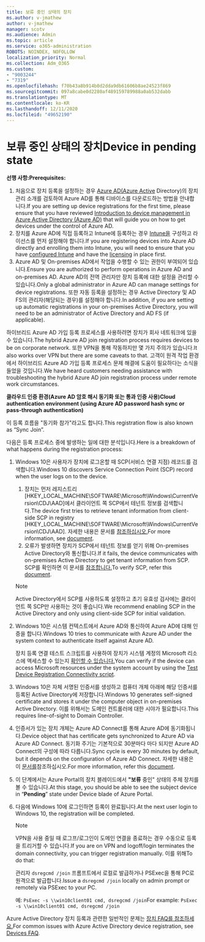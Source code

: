 ```yaml
---
title: 보류 중인 상태의 장치
ms.author: v-jmathew
author: v-jmathew
manager: scotv
ms.audience: Admin
ms.topic: article
ms.service: o365-administration
ROBOTS: NOINDEX, NOFOLLOW
localization_priority: Normal
ms.collection: Adm_O365
ms.custom:
- "9003244"
- "7319"
ms.openlocfilehash: f70b43a8b914b0d2dda9db61606b8ae24523f869
ms.sourcegitcommit: 097a8cabe0d2280af489159789988a0ab532dabb
ms.translationtype: MT
ms.contentlocale: ko-KR
ms.lasthandoff: 12/11/2020
ms.locfileid: "49652190"
---
```

# <a name="device-in-pending-state"></a><span data-ttu-id="c3fd5-102">보류 중인 상태의 장치</span><span class="sxs-lookup"><span data-stu-id="c3fd5-102">Device in pending state</span></span>

<span data-ttu-id="c3fd5-103">**선행 사항:**</span><span class="sxs-lookup"><span data-stu-id="c3fd5-103">**Prerequisites:**</span></span>

1. <span data-ttu-id="c3fd5-104">처음으로 장치 등록을 설정하는 경우 [Azure AD(Azure Active](https://docs.microsoft.com/azure/active-directory/devices/overview?WT.mc_id=Portal-Microsoft_Azure_Support) Directory)의 장치 관리 소개를 검토하여 Azure AD를 통해 디바이스를 다운로드하는 방법을 안내합니다.</span><span class="sxs-lookup"><span data-stu-id="c3fd5-104">If you are setting up device registrations for the first time, please ensure that you have reviewed [Introduction to device management in Azure Active Directory (Azure AD)](https://docs.microsoft.com/azure/active-directory/devices/overview?WT.mc_id=Portal-Microsoft_Azure_Support) that will guide you on how to get devices under the control of Azure AD.</span></span>
2. <span data-ttu-id="c3fd5-105">장치를 Azure AD에 직접 등록하고 Intune에 등록하는 경우 [Intune을](https://docs.microsoft.com/mem/intune/enrollment/device-enrollment?WT.mc_id=Portal-Microsoft_Azure_Support) 구성하고 라이선스를 먼저 [](https://docs.microsoft.com/mem/intune/fundamentals/licenses-assign?WT.mc_id=Portal-Microsoft_Azure_Support) 설정해야 합니다.</span><span class="sxs-lookup"><span data-stu-id="c3fd5-105">If you are registering devices into Azure AD directly and enrolling them into Intune, you will need to ensure that you have [configured Intune](https://docs.microsoft.com/mem/intune/enrollment/device-enrollment?WT.mc_id=Portal-Microsoft_Azure_Support) and have the [licensing](https://docs.microsoft.com/mem/intune/fundamentals/licenses-assign?WT.mc_id=Portal-Microsoft_Azure_Support) in place first.</span></span>
3. <span data-ttu-id="c3fd5-106">Azure AD 및 On-premises AD에서 작업을 수행할 수 있는 권한이 부여되어 있습니다.</span><span class="sxs-lookup"><span data-stu-id="c3fd5-106">Ensure you are authorized to perform operations in Azure AD and on-premises AD.</span></span> <span data-ttu-id="c3fd5-107">Azure AD의 전역 관리자만 장치 등록에 대한 설정을 관리할 수 있습니다.</span><span class="sxs-lookup"><span data-stu-id="c3fd5-107">Only a global administrator in Azure AD can manage settings for device registrations.</span></span> <span data-ttu-id="c3fd5-108">또한 자동 등록을 설정하는 경우 Active Directory 및 AD FS의 관리자(해당되는 경우)를 설정해야 합니다.</span><span class="sxs-lookup"><span data-stu-id="c3fd5-108">In addition, if you are setting up automatic registrations in your on-premises Active Directory, you will need to be an administrator of Active Directory and AD FS (if applicable).</span></span>

<span data-ttu-id="c3fd5-109">하이브리드 Azure AD 가입 등록 프로세스를 사용하려면 장치가 회사 네트워크에 있을 수 있습니다.</span><span class="sxs-lookup"><span data-stu-id="c3fd5-109">The hybrid Azure AD join registration process requires devices to be on corporate network.</span></span> <span data-ttu-id="c3fd5-110">또한 VPN을 통해 작동하지만 몇 가지 주의가 있습니다.</span><span class="sxs-lookup"><span data-stu-id="c3fd5-110">It also works over VPN but there are some caveats to that.</span></span> <span data-ttu-id="c3fd5-111">고객이 원격 작업 환경에서 하이브리드 Azure AD 가입 등록 프로세스 문제 해결에 도움이 필요하다는 소식을 들었을 것입니다.</span><span class="sxs-lookup"><span data-stu-id="c3fd5-111">We have heard customers needing assistance with troubleshooting the hybrid Azure AD join registration process under remote work circumstances.</span></span>

<span data-ttu-id="c3fd5-112">**클라우드 인증 환경(Azure AD 암호 해시 동기화 또는 통과 인증 사용)**</span><span class="sxs-lookup"><span data-stu-id="c3fd5-112">**Cloud authentication environment (using Azure AD password hash sync or pass-through authentication)**</span></span>

<span data-ttu-id="c3fd5-113">이 등록 흐름을 "동기화 참가"라고도 합니다.</span><span class="sxs-lookup"><span data-stu-id="c3fd5-113">This registration flow is also known as “Sync Join”.</span></span>

<span data-ttu-id="c3fd5-114">다음은 등록 프로세스 중에 발생하는 일에 대한 분석입니다.</span><span class="sxs-lookup"><span data-stu-id="c3fd5-114">Here is a breakdown of what happens during the registration process:</span></span>

1. <span data-ttu-id="c3fd5-115">Windows 10은 사용자가 장치에 로그온할 때 SCP(서비스 연결 지점) 레코드를 검색합니다.</span><span class="sxs-lookup"><span data-stu-id="c3fd5-115">Windows 10 discovers Service Connection Point (SCP) record when the user logs on to the device.</span></span>

    1. <span data-ttu-id="c3fd5-116">장치는 먼저 레지스트리 [HKEY_LOCAL_MACHINE\SOFTWARE\Microsoft\Windows\CurrentVersion\CDJ\AAD]에서 클라이언트 쪽 SCP에서 테넌트 정보를 검색합니다.</span><span class="sxs-lookup"><span data-stu-id="c3fd5-116">The device first tries to retrieve tenant information from client-side SCP in registry [HKEY_LOCAL_MACHINE\SOFTWARE\Microsoft\Windows\CurrentVersion\CDJ\AAD].</span></span> <span data-ttu-id="c3fd5-117">자세한 내용은 문서를 [참조하십시오.](https://docs.microsoft.com/azure/active-directory/devices/hybrid-azuread-join-control)</span><span class="sxs-lookup"><span data-stu-id="c3fd5-117">For more information, see [document](https://docs.microsoft.com/azure/active-directory/devices/hybrid-azuread-join-control).</span></span>
    1. <span data-ttu-id="c3fd5-118">오류가 발생하면 장치가 SCP에서 테넌트 정보를 얻기 위해 On-premises Active Directory와 통신합니다.</span><span class="sxs-lookup"><span data-stu-id="c3fd5-118">If it fails, the device communicates with on-premises Active Directory to get tenant information from SCP.</span></span> <span data-ttu-id="c3fd5-119">SCP를 확인하면 이 문서를 [참조합니다.](https://docs.microsoft.com/azure/active-directory/devices/hybrid-azuread-join-manual#configure-a-service-connection-point)</span><span class="sxs-lookup"><span data-stu-id="c3fd5-119">To verify SCP, refer this [document](https://docs.microsoft.com/azure/active-directory/devices/hybrid-azuread-join-manual#configure-a-service-connection-point).</span></span>

    > [!NOTE]
    > <span data-ttu-id="c3fd5-120">Active Directory에서 SCP를 사용하도록 설정하고 초기 유효성 검사에는 클라이언트 쪽 SCP만 사용하는 것이 좋습니다.</span><span class="sxs-lookup"><span data-stu-id="c3fd5-120">We recommend enabling SCP in the Active Directory and only using client-side SCP for initial validation.</span></span>

2. <span data-ttu-id="c3fd5-121">Windows 10은 시스템 컨텍스트에서 Azure AD와 통신하여 Azure AD에 대해 인증을 합니다.</span><span class="sxs-lookup"><span data-stu-id="c3fd5-121">Windows 10 tries to communicate with Azure AD under the system context to authenticate itself against Azure AD.</span></span>

    <span data-ttu-id="c3fd5-122">장치 등록 연결 테스트 스크립트를 사용하여 장치가 시스템 계정의 Microsoft 리소스에 액세스할 수 있는지 [확인할 수 있습니다.](https://gallery.technet.microsoft.com/Test-Device-Registration-3dc944c0)</span><span class="sxs-lookup"><span data-stu-id="c3fd5-122">You can verify if the device can access Microsoft resources under the system account by using the [Test Device Registration Connectivity script](https://gallery.technet.microsoft.com/Test-Device-Registration-3dc944c0).</span></span>

3. <span data-ttu-id="c3fd5-123">Windows 10은 자체 서명된 인증서를 생성하고 컴퓨터 개체 아래에 해당 인증서를 등록된 Active Directory에 저장합니다.</span><span class="sxs-lookup"><span data-stu-id="c3fd5-123">Windows 10 generates self-signed certificate and stores it under the computer object in on-premises Active Directory.</span></span> <span data-ttu-id="c3fd5-124">이를 위해서는 도메인 컨트롤러에 대한 시야가 필요합니다.</span><span class="sxs-lookup"><span data-stu-id="c3fd5-124">This requires line-of-sight to Domain Controller.</span></span>

4. <span data-ttu-id="c3fd5-125">인증서가 있는 장치 개체는 Azure AD Connect를 통해 Azure AD에 동기화됩니다.</span><span class="sxs-lookup"><span data-stu-id="c3fd5-125">Device object that has certificate gets synchronized to Azure AD via Azure AD Connect.</span></span> <span data-ttu-id="c3fd5-126">동기화 주기는 기본적으로 30분마다 마다 되지만 Azure AD Connect의 구성에 따라 다릅니다.</span><span class="sxs-lookup"><span data-stu-id="c3fd5-126">Sync cycle is every 30 minutes by default, but it depends on the configuration of Azure AD Connect.</span></span> <span data-ttu-id="c3fd5-127">자세한 내용은 이 [문서를](https://docs.microsoft.com/azure/active-directory/hybrid/how-to-connect-sync-configure-filtering#organizational-unitbased-filtering)참조하십시오.</span><span class="sxs-lookup"><span data-stu-id="c3fd5-127">For more information, refer this [document](https://docs.microsoft.com/azure/active-directory/hybrid/how-to-connect-sync-configure-filtering#organizational-unitbased-filtering).</span></span>

5. <span data-ttu-id="c3fd5-128">이 단계에서는 Azure Portal의 장치 블레이드에서 **"보류** 중인" 상태의 주체 장치를 볼 수 있습니다.</span><span class="sxs-lookup"><span data-stu-id="c3fd5-128">At this stage, you should be able to see the subject device in “**Pending**” state under Device blade of Azure Portal.</span></span>

6. <span data-ttu-id="c3fd5-129">다음에 Windows 10에 로그인하면 등록이 완료됩니다.</span><span class="sxs-lookup"><span data-stu-id="c3fd5-129">At the next user login to Windows 10, the registration will be completed.</span></span>

    > [!NOTE]
    > <span data-ttu-id="c3fd5-130">VPN을 사용 중일 때 로그프/로그인이 도메인 연결을 종료하는 경우 수동으로 등록을 트리거할 수 있습니다.</span><span class="sxs-lookup"><span data-stu-id="c3fd5-130">If you are on VPN and logoff/login terminates the domain connectivity, you can trigger registration manually.</span></span> <span data-ttu-id="c3fd5-131">이를 위해</span><span class="sxs-lookup"><span data-stu-id="c3fd5-131">To do that:</span></span>
    >
    > <span data-ttu-id="c3fd5-132">관리자 `dsregcmd /join` 프롬프트에서 로컬로 발급하거나 PSExec을 통해 PC로 원격으로 발급합니다.</span><span class="sxs-lookup"><span data-stu-id="c3fd5-132">Issue a `dsregcmd /join` locally on admin prompt or remotely via PSExec to your PC.</span></span>
    >
    > <span data-ttu-id="c3fd5-133">예: `PsExec -s \\win10client01 cmd, dsregcmd /join`</span><span class="sxs-lookup"><span data-stu-id="c3fd5-133">For example: `PsExec -s \\win10client01 cmd, dsregcmd /join`</span></span>

<span data-ttu-id="c3fd5-134">Azure Active Directory 장치 등록과 관련한 일반적인 문제는 [장치 FAQ를 참조하세요.](https://docs.microsoft.com/azure/active-directory/devices/faq)</span><span class="sxs-lookup"><span data-stu-id="c3fd5-134">For common issues with Azure Active Directory device registration, see [Devices FAQ](https://docs.microsoft.com/azure/active-directory/devices/faq).</span></span>
